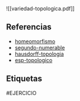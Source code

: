 ![[variedad-topologica.pdf]]

## Referencias
- [homeomorfismo](./homeomorfismo.md)
- [segundo-numerable](./segundo-numerable.md)
- [hausdorff-topologia](./hausdorff-topologia.md)
- [esp-topologico](./esp-topologico.md)

## Etiquetas
#EJERCICIO 
